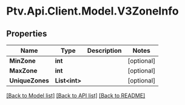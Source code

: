 # Ptv.Api.Client.Model.V3ZoneInfo

## Properties

Name | Type | Description | Notes
------------ | ------------- | ------------- | -------------
**MinZone** | **int** |  | [optional] 
**MaxZone** | **int** |  | [optional] 
**UniqueZones** | **List&lt;int&gt;** |  | [optional] 

[[Back to Model list]](../README.md#documentation-for-models) [[Back to API list]](../README.md#documentation-for-api-endpoints) [[Back to README]](../README.md)


